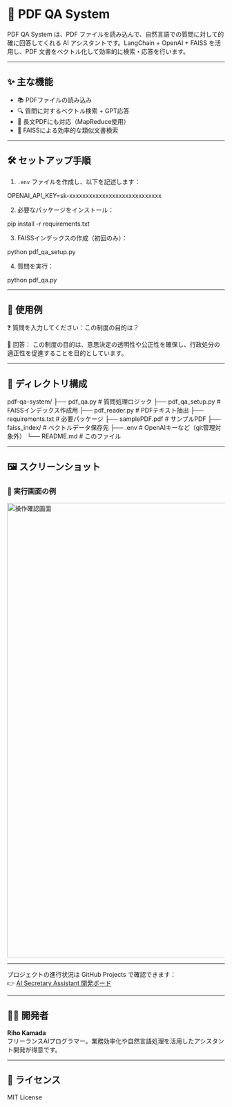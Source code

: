# 📄 PDF QA System

PDF QA System は、PDF ファイルを読み込んで、自然言語での質問に対して的確に回答してくれる AI アシスタントです。LangChain + OpenAI + FAISS を活用し、PDF 文書をベクトル化して効率的に検索・応答を行います。

---

## ✨ 主な機能

- 📚 PDFファイルの読み込み
- 🔍 質問に対するベクトル検索 + GPT応答
- 🧠 長文PDFにも対応（MapReduce使用）
- 🧾 FAISSによる効率的な類似文書検索

---

## 🛠 セットアップ手順

1. `.env` ファイルを作成し、以下を記述します：

OPENAI_API_KEY=sk-xxxxxxxxxxxxxxxxxxxxxxxxxxxx

2. 必要なパッケージをインストール：

pip install -r requirements.txt

3. FAISSインデックスの作成（初回のみ）：

python pdf_qa_setup.py

4. 質問を実行：

python pdf_qa.py

---

## 🧪 使用例

❓ 質問を入力してください：この制度の目的は？

💬 回答：
この制度の目的は、意思決定の透明性や公正性を確保し、行政処分の適正性を促進することを目的としています。

---

## 📁 ディレクトリ構成

pdf-qa-system/
├── pdf_qa.py # 質問処理ロジック
├── pdf_qa_setup.py # FAISSインデックス作成用
├── pdf_reader.py # PDFテキスト抽出
├── requirements.txt # 必要パッケージ
├── samplePDF.pdf # サンプルPDF
├── faiss_index/ # ベクトルデータ保存先
├── .env # OpenAIキーなど（git管理対象外）
└── README.md # このファイル

---

## 🖼️ スクリーンショット

### 📌 実行画面の例
<img width="1050" alt="操作確認画面" src="https://github.com/user-attachments/assets/76db380a-356e-44f2-be9d-2f0134997225" />


---

プロジェクトの進行状況は GitHub Projects で確認できます：  
👉 [AI Secretary Assistant 開発ボード](https://github.com/RihoKamada/ai-secretary-assistant/projects/1)

---

## 🙋‍♀️ 開発者

**Riho Kamada**  
フリーランスAIプログラマー。業務効率化や自然言語処理を活用したアシスタント開発が得意です。  

---

## 📝 ライセンス

MIT License
